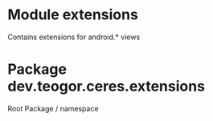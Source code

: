 # Module extensions
Contains extensions for android.* views

# Package dev.teogor.ceres.extensions
Root Package / namespace
